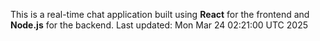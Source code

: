 This is a real-time chat application built using **React** for the frontend and **Node.js** for the backend.
Last updated: Mon Mar 24 02:21:00 UTC 2025
